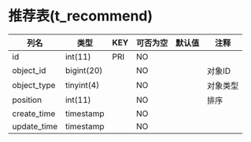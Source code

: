 # 推荐表(t_recommend)
| 列名 | 类型 | KEY | 可否为空 | 默认值 | 注释 |
| ---- | ---- | ---- | ---- | ---- | ----  |
| id | int(11) | PRI | NO |  |  |
| object_id | bigint(20) |  | NO |  | 对象ID |
| object_type | tinyint(4) |  | NO |  | 对象类型 |
| position | int(11) |  | NO |  | 排序 |
| create_time | timestamp |  | NO |  |  |
| update_time | timestamp |  | NO |  |  |